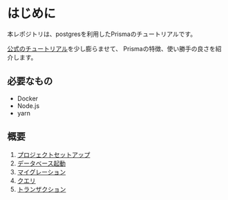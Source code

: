 # はじめに

本レポジトリは、postgresを利用したPrismaのチュートリアルです。

[公式のチュートリアル](https://www.prisma.io/docs/getting-started/setup-prisma/start-from-scratch-typescript-postgres)を少し膨らませて、
Prismaの特徴、使い勝手の良さを紹介します。

## 必要なもの

* Docker
* Node.js
* yarn

## 概要

1. [プロジェクトセットアップ](doc/1.md)
2. [データベース起動](doc/2.md)
3. [マイグレーション](doc/3.md)
4. [クエリ](doc/4.md)
5. [トランザクション](doc/5.md)
